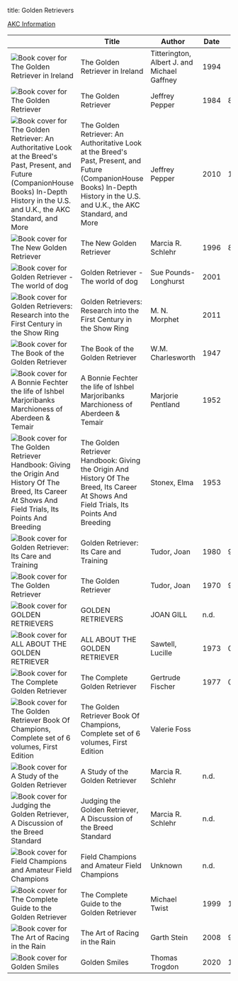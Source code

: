 title: Golden Retrievers

[AKC Information](https://www.akc.org/dog-breeds/golden-retriever/)

| |  Title | Author | Date | ISBN |
| - | ----  | ------ | ---- | ---- |
|![Book cover for The Golden Retriever in Ireland](https://covers.openlibrary.org/b/isbn/.jpg)|The Golden Retriever in Ireland|Titterington, Albert J. and Michael Gaffney|1994||
|![Book cover for The Golden Retriever](https://covers.openlibrary.org/b/isbn/876666683.jpg)|The Golden Retriever|Jeffrey Pepper|1984|876666683|
|![Book cover for The Golden Retriever: An Authoritative Look at the Breed's Past, Present, and Future (CompanionHouse Books) In-Depth History in the U.S. and U.K., the AKC Standard, and More](https://covers.openlibrary.org/b/isbn/1593786867.jpg)|The Golden Retriever: An Authoritative Look at the Breed's Past, Present, and Future (CompanionHouse Books) In-Depth History in the U.S. and U.K., the AKC Standard, and More|Jeffrey Pepper|2010|1593786867|
|![Book cover for The New Golden Retriever](https://covers.openlibrary.org/b/isbn/876051875.jpg)|The New Golden Retriever|Marcia R. Schlehr|1996|876051875|
|![Book cover for Golden Retriever - The world of dog](https://covers.openlibrary.org/b/isbn/.jpg)|Golden Retriever - The world of dog|Sue Pounds-Longhurst|2001||
|![Book cover for Golden Retrievers: Research into the First Century in the Show Ring](https://covers.openlibrary.org/b/isbn/.jpg)|Golden Retrievers: Research into the First Century in the Show Ring|M. N. Morphet|2011||
|![Book cover for The Book of the Golden Retriever](https://covers.openlibrary.org/b/isbn/.jpg)|The Book of the Golden Retriever|W.M. Charlesworth|1947||
|![Book cover for A Bonnie Fechter the life of Ishbel Marjoribanks Marchioness of Aberdeen & Temair](https://covers.openlibrary.org/b/isbn/.jpg)|A Bonnie Fechter the life of Ishbel Marjoribanks Marchioness of Aberdeen & Temair|Marjorie Pentland|1952||
|![Book cover for The Golden Retriever Handbook: Giving the Origin And History Of The Breed, Its Career At Shows And Field Trials, Its Points And Breeding](https://covers.openlibrary.org/b/isbn/.jpg)|The Golden Retriever Handbook: Giving the Origin And History Of The Breed, Its Career At Shows And Field Trials, Its Points And Breeding|Stonex, Elma|1953||
|![Book cover for Golden Retriever: Its Care and Training](https://covers.openlibrary.org/b/isbn/903264331.jpg)|Golden Retriever: Its Care and Training|Tudor, Joan|1980|903264331|
|![Book cover for The Golden Retriever](https://covers.openlibrary.org/b/isbn/91053609.jpg)|The Golden Retriever|Tudor, Joan|1970|91053609|
|![Book cover for GOLDEN RETRIEVERS](https://covers.openlibrary.org/b/isbn/.jpg)|GOLDEN RETRIEVERS|JOAN GILL|n.d.||
|![Book cover for ALL ABOUT THE GOLDEN RETRIEVER](https://covers.openlibrary.org/b/isbn/0720704499 .jpg)|ALL ABOUT THE GOLDEN RETRIEVER|Sawtell, Lucille|1973|0720704499 |
|![Book cover for The Complete Golden Retriever](https://covers.openlibrary.org/b/isbn/0876051603.jpg)|The Complete Golden Retriever|Gertrude Fischer|1977|0876051603|
|![Book cover for The Golden Retriever Book Of Champions, Complete set of 6 volumes, First Edition](https://covers.openlibrary.org/b/isbn/.jpg)|The Golden Retriever Book Of Champions, Complete set of 6 volumes, First Edition|Valerie Foss|||
|![Book cover for A Study of the Golden Retriever](https://covers.openlibrary.org/b/isbn/.jpg)|A Study of the Golden Retriever|Marcia R. Schlehr|n.d.||
|![Book cover for Judging the Golden Retriever, A Discussion of the Breed Standard](https://covers.openlibrary.org/b/isbn/.jpg)|Judging the Golden Retriever, A Discussion of the Breed Standard|Marcia R. Schlehr|n.d.||
|![Book cover for Field Champions and Amateur Field Champions](https://covers.openlibrary.org/b/isbn/.jpg)|Field Champions and Amateur Field Champions|Unknown|n.d.||
|![Book cover for The Complete Guide to the Golden Retriever](https://covers.openlibrary.org/b/isbn/1902481089.jpg)|The Complete Guide to the Golden Retriever|Michael Twist|1999|1902481089|
|![Book cover for The Art of Racing in the Rain](https://covers.openlibrary.org/b/isbn/9780061537936.jpg)|The Art of Racing in the Rain|Garth Stein|2008|9780061537936|
|![Book cover for Golden Smiles](https://covers.openlibrary.org/b/isbn/1732555230.jpg)|Golden Smiles|Thomas Trogdon|2020|1732555230|
